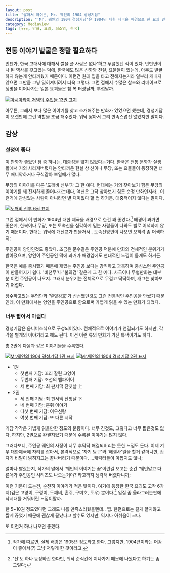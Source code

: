 ```yaml
---
layout: post
title: "짧아서 아쉬운, Mr. 웨인의 1904 경성기담"
description: "'Mr. 웨인의 1904 경성기담'은 1904년 대한 제국을 배경으로 한 요괴 만화다."
category: Mediaview
tags: [★★★, 만화, 요괴, 최소영, 한국]
---
```


## 전통 이야기 발굴은 정말 필요하다

언젠가, 한국 고대사에 대해서 썰을 풀 사람은 없나'하고 푸념했던 적이 있다.
반만년이나 된 역사를 갖고있는 덕에, 한국에도 많은 신화와 전설, 요물들이 있는데, 아무도 발굴하지 않는게 안타까웠기 때문이다.
이런건 원래 입을 타고 전해지는거라 일부러 캐내지 않으면 그만큼 그냥 잊혀져버려서 더욱 그렇다.
그런 점에서 수많은 참조와 리메이크로 생명을 이어나가는 일본 요괴들은 참 복 터졌달까, 부럽달까.

[![아시아라이 저택의 주민들 13권 표지](https://lh5.googleusercontent.com/-aM4h2RugXx8/VMOMUSuEdHI/AAAAAAAAOnk/KpmtBjCvjOQ/s300/ashiarai_13_kr.jpg "일본은 자국 뿐 아니라 전세계의 신화와 요괴를 잘도 주무르며 놀곤 한다. 이를위해 자료조사를 하기도 하고, 부족한것을 상상력으로 채우기도 하겠지.")](http://www.aladin.co.kr/shop/wproduct.aspx?ISBN=8954253482&ttbkey=ttbreznoa0249001&COPYPaper=1)

아무튼, 그래서 보다 많은 이야기를 찾고 소개해주는 만화가 있었으면 했는데, 경성기담이 오랫만에 그런 역할을 조금 해주었다.
워낙 짧아서 그리 만족스럽진 않았지만 말이다.


## 감상

### 설정이 좋다

이 만화가 좋았던 점 중 하나는, 대중성을 잃지 않았다는거다.
한국은 전통 문화가 실생활에서 거의 사라져버렸다는 안타까운 현실 상 신이나 무당, 또는 요물들이 등장하면 너무 매니악하거나 구식같아 보일때가 많다.

무당의 이야기를 다룬 '도깨비 신부'가 그 한 예다.
현대에는 거의 찾아보기 힘든 무당의 이야기를 꽤 진지하게 끌어나가는데다, 액션은 그닥 찾아보기 힘든 순정 만화인지라..
이런거에 관심있는 사람이 아니라면 별 재미없다 할 법 하거든.
대중적이지 않다는 말이다.

[![도깨비 신부 6권 표지](https://lh6.googleusercontent.com/-ycNQLbjaGnA/VMON2a8V_II/AAAAAAAAOoE/_doXiDNo8zY/s300/dokkaebibride_6.jpg "무당과 도깨비의 이야기를 진지하게 이야기를 풀어가지만, 관심있는 사람이 아니라면 재미없을 수 있다.")](http://www.aladin.co.kr/shop/wproduct.aspx?ISBN=8960521213&ttbkey=ttbreznoa0249001&COPYPaper=1)

그런 점에서 이 만화가 1904년 대한 제국을 배경으로 한건 꽤 좋았다.[^1]
배경이 과거면 좋은게, 한복이나 무당, 또는 토속신을 심각하게 믿는 사람들이 나와도 별로 어색하지 않기 때문이다.
현대는 워낙에 개신교가 판을쳐서.. 토속신앙인이 나오면 오히려 좀 어색하지;

[^1]: 작가에 따르면, 실제 배경은 1905년 정도라고 한다. 그렇지만, 1904년이라는 어감이 좋아서(?) 그냥 저렇게 한 것이라고.

주인공이 양인인것도 좋았다.
조금은 푼수같은 주인공 덕분에 만화의 전체적인 분위기가 밝아졌으며, 양인이 주인공인 덕에 과거가 배경임에도 현대적인 느낌이 들게도 하거든.
<!--
또한 노랑머리 파란눈의 외국인 캐릭터는 실제 과거 한국이라기보다는 과거와 현대가 뒤섞인 '가상의 판타지 세계'처럼 느껴지게 하기도 한다.
그래서 시대 배경과 다소 어긋나는 물건이 등장해도 얼렁뚱땅 넘어가게된다.
뭣하면, 외국에서 가져왔다고 할 수도 있기 때문이다.
과거의 이야기와 현대의 장치를 모두 허용함으로써 '역사'에 얶매이지 않고 자유로워진다는 말이다.
-->

한국은 예를 중시했기 때문에 재밌는 주인공 보다는 강직하고 과묵하며 충성스런 주인공이 만들어지기 쉽다.
'비천무'나 '불의검' 같은게 그 한 예다.
사극이나 무협만화는 대부분 이런 주인공이 나오지.
그래서 분위기는 전체적으로 무겁고 딱딱하며, 개그는 찾아보기 어렵다.

장수하고있는 무협만화 '열혈강호'가 신선했던것도 그런 전통적인 주인공을 안썼기 때문인데, 이 만화에서는 양인을 주인공으로 함으로써 가볍게 읽을 수 있는 만화가 되었다.


### 너무 짧아서 아쉽다

경성기담은 옴니버스식으로 구성되어있다.
전체적으로 이야기가 연결되기도 하지만, 각각을 별개의 이야기라고 해도 된다.
이건 이런 류의 만화가 가진 특색이기도 하다.

총 2권에 다음과 같은 이야기들을 수록했다.

[![Mr.웨인의 1904 경성기담 1권 표지](https://lh6.googleusercontent.com/-k_SRHhbomk0/VMOQJuPMQnI/AAAAAAAAOoU/do0HgbLI_0c/s290/wayne1904story_1.jpg)](http://www.aladin.co.kr/shop/wproduct.aspx?ISBN=8926389871&ttbkey=ttbreznoa0249001&COPYPaper=1)
[![Mr.웨인의 1904 경성기담 2권 표지](http://image.aladin.co.kr/product/1184/7/cover/8926392341_1.jpg)](http://www.aladin.co.kr/shop/wproduct.aspx?ISBN=8926392341&ttbkey=ttbreznoa0249001&COPYPaper=1)

- 1권
  - 첫번째 기담: 꼬리 잘린 고양이
  - 두번째 기담: 조선의 뱀파이어
  - 세 번째 기담: 최 판서댁 잔칫날 上
- 2권
  - 세 번째 기담: 최 판서댁 잔칫날 下
  - 네 번째 기담: 혼쥐 이야기
  - 다섯 번째 기담: 여우신랑
  - 여섯 번째 기담: 또 다른 시작

기담 각각은 가볍게 읽을만한 정도의 분량이다.
너무 긴것도, 그렇다고 너무 짧은것도 없다.
하지만, 2권으로 완결지었기 때문에 수록된 이야기는 많지 않다.

그러다보니, 주인공 웨인의 사정이 너무 후닥닥 해결되버리는 듯한 느낌도 든다.
이제 겨우 대한제국에 자리를 잡아서, 본격적으로 '자기 탐구'와 '해결사'일을 할거 같더니만, 갑자기 비밀이 밝혀지고는 끝나버리기 때문이다.
...캐릭터들이 아깝지도 않나;

얼마나 빨랐는지, 작가의 말에서 '웨인의 이야기는 끝'이란걸 보고는 순간 '웨인말고 다른애가 주인공인 시리즈도 나오는거야?'라고까지 생각해 버렸다니까;

이런 기분이 드는건, 순전히 이야기가 적은 탓이다.
여기에 등장한 한국 요괴도 고작 6가지(검은 고양이, 구렁이, 도깨비, 혼쥐, 구미호, 토우) 뿐이다.[^2]
입질 좀 올라그러는판에 낙시대를 거둬버린 느낌이랄까.

[^2]: '신'도 하나 등장하긴 한다만, 워낙 순식간에 지나가기 때문에 나왔다고 하기는 좀 그렇다;

한 5~10권 정도였다면 그래도 나름 만족스러웠을텐데.. 쩝.
한편으로는 길게 끌지않고 짧게 끊었기 때문에 괜찮게 끝났다고 할수도 있지만, 역시나 아쉬움이 크다.

또 이런거 하나 나오면 좋겠다.
